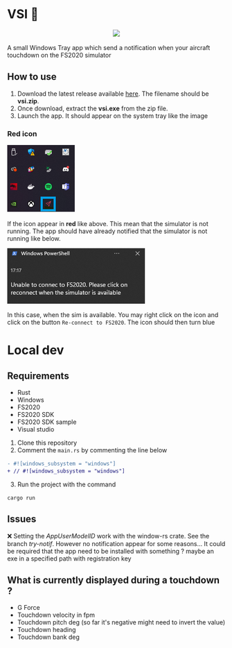 # VSI 🛬

<p align="center">
    <img src="https://j.gifs.com/yE1V8O.gif" />
</p>

A small Windows Tray app which send a notification when your aircraft touchdown on the FS2020 simulator

## How to use

1. Download the latest release available [here](https://github.com/shigedangao/vsi/releases). The filename should be **vsi.zip**.
2. Once download, extract the **vsi.exe** from the zip file.
3. Launch the app. It should appear on the system tray like the image

### Red icon

![Red icon](tray.png)

If the icon appear in **red** like above. This mean that the simulator is not running. The app should have already notified that the simulator is not running like below.

![Sim unavailable](sim_unavailable.png)

In this case, when the sim is available. You may right click on the icon and click on the button `Re-connect to FS2020`. The icon should then turn blue

# Local dev

## Requirements

- Rust
- Windows
- FS2020
- FS2020 SDK
- FS2020 SDK sample
- Visual studio


1. Clone this repository
2. Comment the `main.rs` by commenting the line below

```diff
- #![windows_subsystem = "windows"]
+ // #![windows_subsystem = "windows"]
```

3. Run the project with the command

```shell
cargo run
```

## Issues

❌ Setting the *AppUserModelID* work with the window-rs crate. See the branch *try-notif*. However no notification appear for some reasons... It could be required that the app need to be installed with something ? maybe an exe in a specified path with registration key

## What is currently displayed during a touchdown ?

- G Force
- Touchdown velocity in fpm
- Touchdown pitch deg (so far it's negative might need to invert the value)
- Touchdown heading
- Touchdown bank deg
